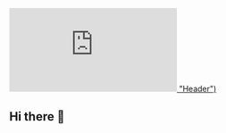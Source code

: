 [![Header](https://github.com/lorenzosg/lorenzosg/blob/51ad7f7c703586246c20c4645a905529fead217d/network_moby.pdf) "Header")](https://some-url.dev/)

## Hi there 👋

<!--
**lorenzosg/lorenzosg** is a ✨ _special_ ✨ repository because its `README.md` (this file) appears on your GitHub profile.

Here are some ideas to get you started:

- 🔭 I’m currently working on ...
- 🌱 I’m currently learning ...
- 👯 I’m looking to collaborate on ...
- 🤔 I’m looking for help with ...
- 💬 Ask me about ...
- 📫 How to reach me: ...
- 😄 Pronouns: ...
- ⚡ Fun fact: ...
-->
